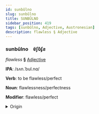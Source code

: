 ```yaml
---
id: sunbûlno
slug: sunbûlno
title: SUNBÛLNO
sidebar_position: 419
tags: [sunbûlno, Adjective, Austronesian]
description: flawless § Adjective
---
```


### sunbûlno&emsp;<span kind="abugida">ɐ̃ʃʋ͊ʄƨ</span>

*flawless* **§** [Adjective](../../tags/Adjective)

**IPA**: /sʌn.ˈbul.nɑ/

**Verb**: to be flawless/perfect

**Noun**: flawlessness/perfectness

**Modifier**: flawless/perfect

<details>
    <summary>Origin</summary>
    Indonesian sêmpurna /səm.pur.na/<br/>
    <em>Austronesian Language Family</em>
</details>